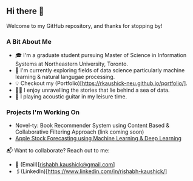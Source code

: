 ## Hi there 👋

Welcome to my GitHub repository, and thanks for stopping by!

### A Bit About Me
- 🎓 I'm a graduate student pursuing Master of Science in Information Systems at Northeastern University, Toronto.
- 🔭 I'm currently exploring fields of data science particularly machine learning & natural langugae processing.
- 💡 Checkout my (Portfolio)[https://rkaushick-neu.github.io/portfolio/].
- 🕵️‍♂️ I enjoy unravelling the stories that lie behind a sea of data.
- 🎸 I playing acoustic guitar in my leisure time.

### Projects I'm Working On
- Novel-ty: Book Recommender System using Content Based & Collaborative Filtering Approach (link coming soon)
- [Apple Stock Forecasting using Machine Learning & Deep Learning](https://github.com/rkaushick-neu/stock-forecasting-ml-dl/tree/simpler_models)

📬 Want to collaborate? Reach out to me:
- 📧 (Email)[rishabh.kaushick@gmail.com]
- 🖇️(LinkedIn)[https://www.linkedin.com/in/rishabh-kaushick/]

<!--
**rkaushick-neu/rkaushick-neu** is a ✨ _special_ ✨ repository because its `README.md` (this file) appears on your GitHub profile.

Here are some ideas to get you started:

- 🔭 I’m currently working on ...
- 🌱 I’m currently learning ...
- 👯 I’m looking to collaborate on ...
- 🤔 I’m looking for help with ...
- 💬 Ask me about ...
- 📫 How to reach me: ...
- 😄 Pronouns: ...
- ⚡ Fun fact: ...
-->
